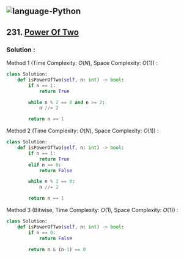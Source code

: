 ![language-Python](https://img.shields.io/badge/%20-Python-ffd43b?style=for-the-badge&logo=PYTHON)
---

## 231. [Power Of Two](https://leetcode.com/problems/power-of-two)

### Solution :

Method 1 (Time Complexity: $O(N)$, Space Complexity: $O(1)$) :
```python
class Solution:
    def isPowerOfTwo(self, n: int) -> bool:
        if n == 1:
            return True

        while n % 2 == 0 and n >= 2:
            n //= 2

        return n == 1
```

Method 2 (Time Complexity: $O(N)$, Space Complexity: $O(1)$) :
```python
class Solution:
    def isPowerOfTwo(self, n: int) -> bool:
        if n == 1:
            return True
        elif n == 0:
            return False

        while n % 2 == 0:
            n //= 2

        return n == 1
```

Method 3 (Bitwise, Time Complexity: $O(1)$, Space Complexity: $O(1)$) :
```python
class Solution:
    def isPowerOfTwo(self, n: int) -> bool:
        if n == 0:
            return False

        return n & (n-1) == 0
```
